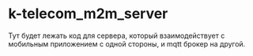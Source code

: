 # k-telecom_m2m_server
Тут будет лежать код для сервера, который взаимодействует с мобильным приложением с одной стороны, и mqtt брокер на другой.
